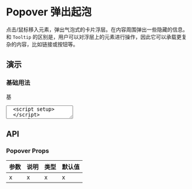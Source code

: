 # Popover 弹出起泡

点击/鼠标移入元素，弹出气泡式的卡片浮层。在内容周围弹出一些隐藏的信息。和 `Tooltip` 的区别是，用户可以对浮层上的元素进行操作，因此它可以承载更复杂的内容，比如链接或按钮等。

## 演示

<script setup>
  import { Popover, Button } from '../../src'

  function click1() {
    console.log('click1')
  }
</script>

### 基础用法

基

<ClientOnly>
  <CodePreview>
  <textarea lang="vue">
  <script setup>
  </script>
  <template>
  </template>
  </textarea>
  <template #preview>
    <Popover>
      <Button @click="click1">悬浮</Button>
    </Popover>
  </template>
  </CodePreview>
</ClientOnly>

## API

### Popover Props

| 参数 | 说明 | 类型 | 默认值 |
| ---- | ---- | ---- | ------ |
| x    | x    | x    | x      |
